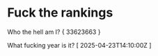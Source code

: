 # Fuck the rankings

Who the hell am I?
{ 33623663 }

What fucking year is it?
[ 2025-04-23T14:10:00Z ]
